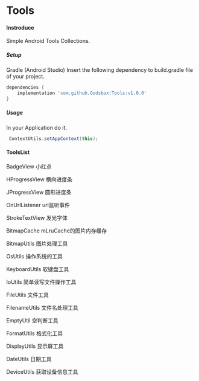 # Tools

#### Instroduce

Simple Android Tools Collections.

##### Setup

Gradle (Android Studio)
Insert the following dependency to build.gradle file of your project.

```groovy
dependencies {
    implementation 'com.github.Godsbox:Tools:v1.0.0'
}
```

##### Usage

In your Application do it.

```groovy
 ContextUtils.setAppContext(this);
```

#### ToolsList

BadgeView 小红点

HProgressView 横向进度条

JProgressView 圆形进度条 

OnUrlListener url监听事件 

StrokeTextView 发光字体

BitmapCache mLruCache的图片内存缓存

BitmapUtils 图片处理工具

OsUtils 操作系统的工具

KeyboardUtils 软键盘工具

IoUtils 简单读写文件操作工具

FileUtils 文件工具

FilenameUtils 文件名处理工具

EmptyUtil 空判断工具

FormatUtils 格式化工具

DisplayUtils 显示屏工具

DateUtils 日期工具

DeviceUtils 获取设备信息工具
